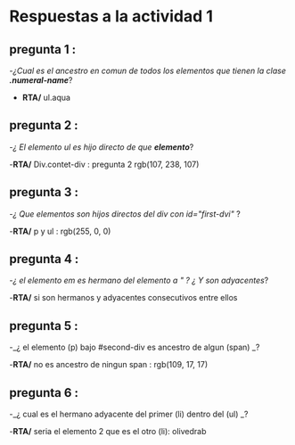 

# Respuestas a la actividad 1

## pregunta 1 :
-_¿Cual es el ancestro en comun de todos los elementos que tienen la clase **.numeral-name**_?
- **RTA/** ul.aqua

## pregunta 2 :
-_¿ El elemento ul es hijo directo de que **elemento**_?

-**RTA/** Div.contet-div : pregunta 2 rgb(107, 238, 107)

## pregunta 3 :
-_¿ Que elementos son hijos directos del div con id="first-dvi"_ ?

-**RTA/** p y ul : rgb(255, 0, 0)

## pregunta 4 :
-_¿ el elemento em es hermano del elemento a " ?
¿ Y son adyacentes_?


-**RTA/** si son hermanos y  adyacentes consecutivos entre ellos

## pregunta 5 :
-_¿ el elemento (p) bajo #second-div es ancestro de algun (span) _?


-**RTA/** no es ancestro de ningun span : rgb(109, 17, 17)

## pregunta 6 :
-_¿ cual es el hermano adyacente del primer (li) dentro del (ul) _?

-**RTA/** seria el elemento 2 que es el otro (li): olivedrab


